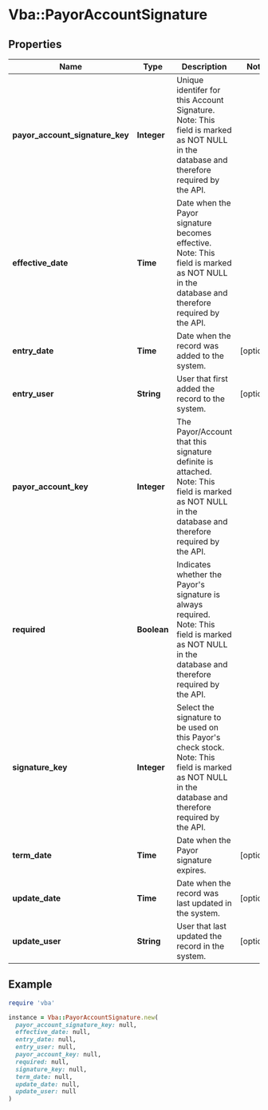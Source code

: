 # Vba::PayorAccountSignature

## Properties

| Name | Type | Description | Notes |
| ---- | ---- | ----------- | ----- |
| **payor_account_signature_key** | **Integer** | Unique identifer for this Account Signature. Note: This field is marked as NOT NULL in the database and therefore required by the API. |  |
| **effective_date** | **Time** | Date when the Payor signature becomes effective. Note: This field is marked as NOT NULL in the database and therefore required by the API. |  |
| **entry_date** | **Time** | Date when the record was added to the system. | [optional] |
| **entry_user** | **String** | User that first added the record to the system. | [optional] |
| **payor_account_key** | **Integer** | The Payor/Account that this signature definite is attached. Note: This field is marked as NOT NULL in the database and therefore required by the API. |  |
| **required** | **Boolean** | Indicates whether the Payor&#39;s signature is always required. Note: This field is marked as NOT NULL in the database and therefore required by the API. |  |
| **signature_key** | **Integer** | Select the signature to be used on this Payor&#39;s check stock. Note: This field is marked as NOT NULL in the database and therefore required by the API. |  |
| **term_date** | **Time** | Date when the Payor signature expires. | [optional] |
| **update_date** | **Time** | Date when the record was last updated in the system. | [optional] |
| **update_user** | **String** | User that last updated the record in the system. | [optional] |

## Example

```ruby
require 'vba'

instance = Vba::PayorAccountSignature.new(
  payor_account_signature_key: null,
  effective_date: null,
  entry_date: null,
  entry_user: null,
  payor_account_key: null,
  required: null,
  signature_key: null,
  term_date: null,
  update_date: null,
  update_user: null
)
```

